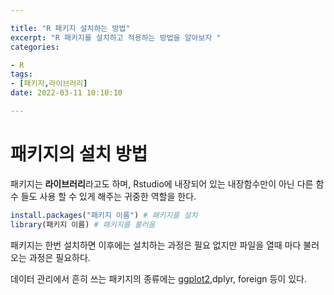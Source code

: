 ```yaml
---

title: "R 패키지 설치하는 방법"
excerpt: "R 패키지를 설치하고 적용하는 방법을 알아보자 "
categories:

- R
tags:
- [패키지,라이브러리]
date: 2022-03-11 10:10:10

---
```


# 패키지의 설치 방법


패키지는 **라이브러리**라고도 하며, Rstudio에 내장되어 있는 내장함수만이 아닌 다른 함수 들도 
사용 할 수 있게 해주는 귀중한 역할을 한다.



```r
install.packages("패키지 이름") # 패키지를 설치
library(패키지 이름) # 패키지를 불러옴
```

패키지는 한번 설치하면 이후에는 설치하는 과정은 필요 없지만  파일을 열때 마다 불러오는 과정은 필요하다.

데이터 관리에서 흔히 쓰는 패키지의 종류에는 [ggplot2](https://ggplot2.tidyverse.org/),dplyr, foreign 등이 있다.
